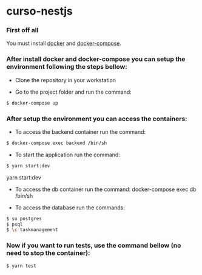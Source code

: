 # curso-nestjs

### First off all
You must install [docker](https://www.digitalocean.com/community/tutorials/como-instalar-e-usar-o-docker-no-ubuntu-18-04-pt)  and [docker-compose](https://docs.docker.com/compose/install/).

### After install docker and docker-compose you can setup the environment following the steps bellow:

- Clone the repository in your workstation

- Go to the project folder and run the command:
```sh
$ docker-compose up
```
### After setup the environment you can access the containers:

- To access the backend container run the command: 
```sh
$ docker-compose exec backend /bin/sh
```

- To start the application run the command: 
```sh
$ yarn start:dev
```
yarn start:dev

- To access the db container run the command: docker-compose exec db /bin/sh

- To access the database run the commands:

```sh
$ su postgres
$ psql
$ \c taskmanagement
```

### Now if you want to run tests, use the command bellow (no need to stop the container):
```sh
$ yarn test
```


